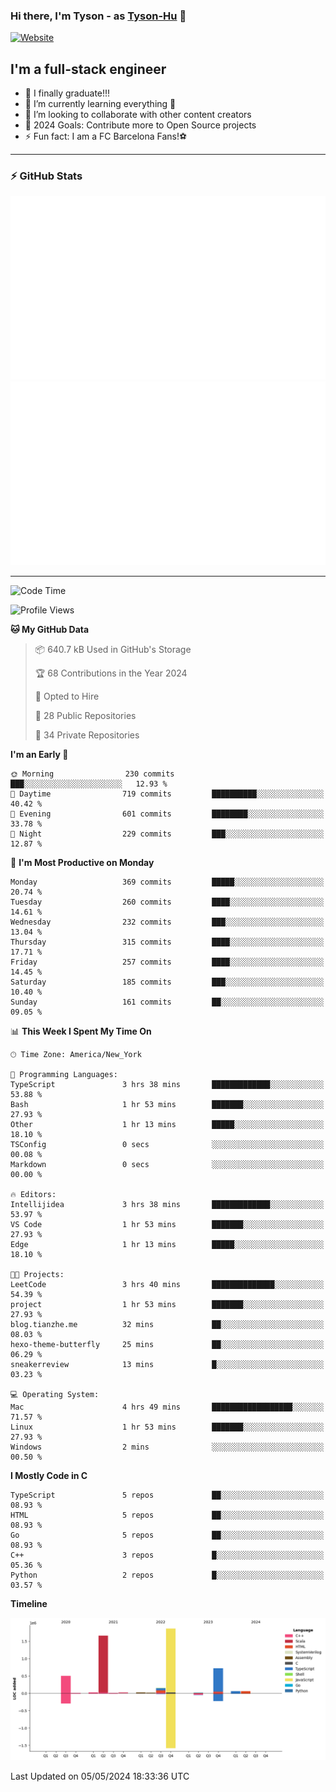 ### Hi there, I'm Tyson - as [Tyson-Hu][website] 👋

[![Website](https://img.shields.io/website?label=Tianzhe.me&style=for-the-badge&url=https%3A%2F%2Ftianzhe.me)](https://tianzhe.me)


## I'm a full-stack engineer

- 🔭 I finally graduate!!!
- 🌱 I’m currently learning everything 🤣
- 👯 I’m looking to collaborate with other content creators
- 🥅 2024 Goals: Contribute more to Open Source projects
- ⚡ Fun fact: I am a FC Barcelona Fans!⚽️

---

### ⚡️ GitHub Stats
![](https://raw.githubusercontent.com/Tyson-Hu/github-stats-card/master/generated/overview.svg)
![](https://raw.githubusercontent.com/Tyson-Hu/github-stats-card/master/generated/languages.svg)

---

<!--START_SECTION:waka-->
![Code Time](http://img.shields.io/badge/Code%20Time-128%20hrs%2023%20mins-blue)

![Profile Views](http://img.shields.io/badge/Profile%20Views-0-blue)

**🐱 My GitHub Data** 

> 📦 640.7 kB Used in GitHub's Storage 
 > 
> 🏆 68 Contributions in the Year 2024
 > 
> 💼 Opted to Hire
 > 
> 📜 28 Public Repositories 
 > 
> 🔑 34 Private Repositories 
 > 
**I'm an Early 🐤** 

```text
🌞 Morning                230 commits         ███░░░░░░░░░░░░░░░░░░░░░░   12.93 % 
🌆 Daytime                719 commits         ██████████░░░░░░░░░░░░░░░   40.42 % 
🌃 Evening                601 commits         ████████░░░░░░░░░░░░░░░░░   33.78 % 
🌙 Night                  229 commits         ███░░░░░░░░░░░░░░░░░░░░░░   12.87 % 
```
📅 **I'm Most Productive on Monday** 

```text
Monday                   369 commits         █████░░░░░░░░░░░░░░░░░░░░   20.74 % 
Tuesday                  260 commits         ████░░░░░░░░░░░░░░░░░░░░░   14.61 % 
Wednesday                232 commits         ███░░░░░░░░░░░░░░░░░░░░░░   13.04 % 
Thursday                 315 commits         ████░░░░░░░░░░░░░░░░░░░░░   17.71 % 
Friday                   257 commits         ████░░░░░░░░░░░░░░░░░░░░░   14.45 % 
Saturday                 185 commits         ███░░░░░░░░░░░░░░░░░░░░░░   10.40 % 
Sunday                   161 commits         ██░░░░░░░░░░░░░░░░░░░░░░░   09.05 % 
```


📊 **This Week I Spent My Time On** 

```text
🕑︎ Time Zone: America/New_York

💬 Programming Languages: 
TypeScript               3 hrs 38 mins       █████████████░░░░░░░░░░░░   53.88 % 
Bash                     1 hr 53 mins        ███████░░░░░░░░░░░░░░░░░░   27.93 % 
Other                    1 hr 13 mins        █████░░░░░░░░░░░░░░░░░░░░   18.10 % 
TSConfig                 0 secs              ░░░░░░░░░░░░░░░░░░░░░░░░░   00.08 % 
Markdown                 0 secs              ░░░░░░░░░░░░░░░░░░░░░░░░░   00.00 % 

🔥 Editors: 
Intellijidea             3 hrs 38 mins       █████████████░░░░░░░░░░░░   53.97 % 
VS Code                  1 hr 53 mins        ███████░░░░░░░░░░░░░░░░░░   27.93 % 
Edge                     1 hr 13 mins        █████░░░░░░░░░░░░░░░░░░░░   18.10 % 

🐱‍💻 Projects: 
LeetCode                 3 hrs 40 mins       ██████████████░░░░░░░░░░░   54.39 % 
project                  1 hr 53 mins        ███████░░░░░░░░░░░░░░░░░░   27.93 % 
blog.tianzhe.me          32 mins             ██░░░░░░░░░░░░░░░░░░░░░░░   08.03 % 
hexo-theme-butterfly     25 mins             ██░░░░░░░░░░░░░░░░░░░░░░░   06.29 % 
sneakerreview            13 mins             █░░░░░░░░░░░░░░░░░░░░░░░░   03.23 % 

💻 Operating System: 
Mac                      4 hrs 49 mins       ██████████████████░░░░░░░   71.57 % 
Linux                    1 hr 53 mins        ███████░░░░░░░░░░░░░░░░░░   27.93 % 
Windows                  2 mins              ░░░░░░░░░░░░░░░░░░░░░░░░░   00.50 % 
```

**I Mostly Code in C** 

```text
TypeScript               5 repos             ██░░░░░░░░░░░░░░░░░░░░░░░   08.93 % 
HTML                     5 repos             ██░░░░░░░░░░░░░░░░░░░░░░░   08.93 % 
Go                       5 repos             ██░░░░░░░░░░░░░░░░░░░░░░░   08.93 % 
C++                      3 repos             █░░░░░░░░░░░░░░░░░░░░░░░░   05.36 % 
Python                   2 repos             █░░░░░░░░░░░░░░░░░░░░░░░░   03.57 % 
```



**Timeline**

![Lines of Code chart](https://raw.githubusercontent.com/Tyson-Hu/Tyson-Hu/main/assets/bar_graph.png)


 Last Updated on 05/05/2024 18:33:36 UTC
<!--END_SECTION:waka-->


[website]: https://github.com/Tyson-Hu

